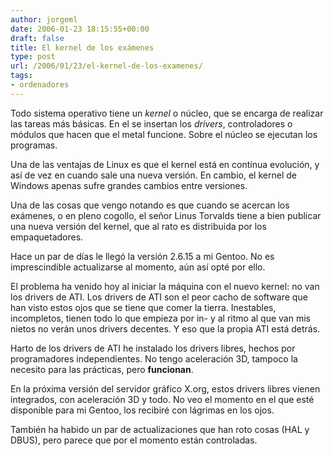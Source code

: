 ```yaml
---
author: jorgeml
date: 2006-01-23 18:15:55+00:00
draft: false
title: El kernel de los exámenes
type: post
url: /2006/01/23/el-kernel-de-los-examenes/
tags:
- ordenadores
---
```


Todo sistema operativo tiene un _kernel_ o núcleo, que se encarga de realizar las tareas más básicas. En el se insertan los _drivers_, controladores o módulos que hacen que el metal funcione. Sobre el núcleo se ejecutan los programas.

Una de las ventajas de Linux es que el kernel está en contínua evolución, y así de vez en cuando sale una nueva versión. En cambio, el kernel de Windows apenas sufre grandes cambios entre versiones.

Una de las cosas que vengo notando es que cuando se acercan los exámenes, o en pleno cogollo, el señor Linus Torvalds tiene a bien publicar una nueva versión del kernel, que al rato es distribuida por los empaquetadores.

Hace un par de días le llegó la versión 2.6.15 a mi Gentoo. No es imprescindible actualizarse al momento, aún así opté por ello.

El problema ha venido hoy al iniciar la máquina con el nuevo kernel: no van los drivers de ATI. Los drivers de ATI son el peor cacho de software que han visto estos ojos que se tiene que comer la tierra. Inestables, incompletos, tienen todo lo que empieza por in- y al ritmo al que van mis nietos no verán unos drivers decentes. Y eso que la propia ATI está detrás.

Harto de los drivers de ATI he instalado los drivers libres, hechos por programadores independientes. No tengo aceleración 3D, tampoco la necesito para las prácticas, pero **funcionan**.

En la próxima versión del servidor gráfico X.org, estos drivers libres vienen integrados, con aceleración 3D y todo. No veo el momento en el que esté disponible para mi Gentoo, los recibiré con lágrimas en los ojos.

También ha habido un par de actualizaciones que han roto cosas (HAL y DBUS), pero parece que por el momento están controladas.
